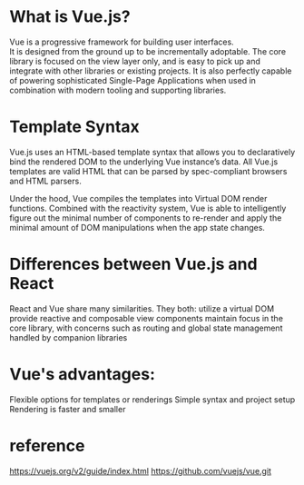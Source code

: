 # What is Vue.js?
Vue is a progressive framework for building user interfaces.  
It is designed from the ground up to be incrementally adoptable. 
The core library is focused on the view layer only, and is easy to pick up and integrate with other libraries or existing projects.
It is also perfectly capable of powering sophisticated Single-Page Applications when used in combination with modern tooling and supporting libraries.
# Template Syntax
Vue.js uses an HTML-based template syntax that allows you to declaratively bind the rendered DOM to the underlying Vue instance’s data.
All Vue.js templates are valid HTML that can be parsed by spec-compliant browsers and HTML parsers.

Under the hood, Vue compiles the templates into Virtual DOM render functions. Combined with the reactivity system, Vue is able to intelligently figure out the minimal number of components to re-render and apply the minimal amount of DOM manipulations when the app state changes.
# Differences between Vue.js and React
React and Vue share many similarities. They both:
utilize a virtual DOM
provide reactive and composable view components
maintain focus in the core library, with concerns such as routing and global state management handled by companion libraries

# Vue's advantages:
Flexible options for templates or renderings
Simple syntax and project setup
Rendering is faster and smaller


# reference
https://vuejs.org/v2/guide/index.html
https://github.com/vuejs/vue.git
